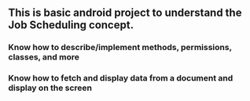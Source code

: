 ## This is basic android project to understand the Job Scheduling concept.
### Know how to describe/implement methods, permissions, classes, and more
### Know how to fetch and display data from a document and display on the screen
